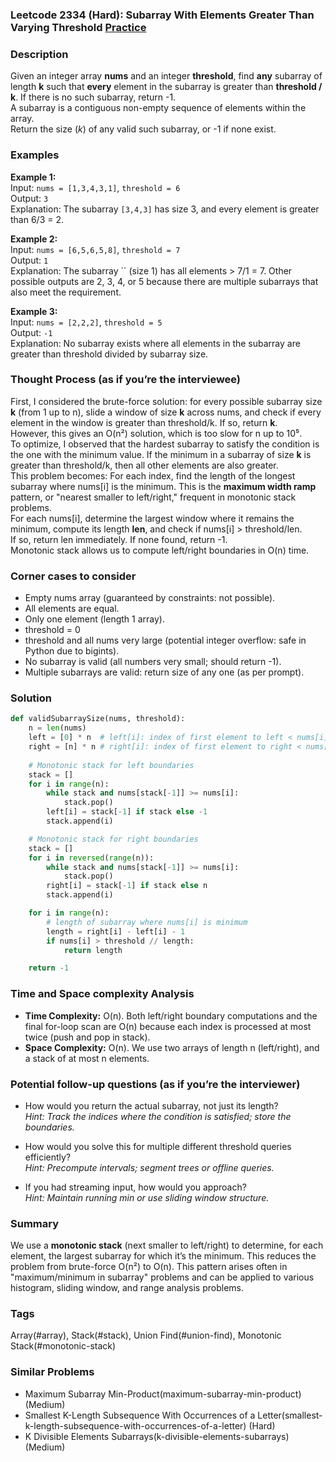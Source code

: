 ### Leetcode 2334 (Hard): Subarray With Elements Greater Than Varying Threshold [Practice](https://leetcode.com/problems/subarray-with-elements-greater-than-varying-threshold)

### Description  
Given an integer array **nums** and an integer **threshold**, find **any** subarray of length **k** such that **every** element in the subarray is greater than **threshold / k**. If there is no such subarray, return -1.  
A subarray is a contiguous non-empty sequence of elements within the array.  
Return the size (*k*) of any valid such subarray, or -1 if none exist.

### Examples  

**Example 1:**  
Input: `nums = [1,3,4,3,1]`, `threshold = 6`  
Output: `3`  
Explanation: The subarray `[3,4,3]` has size 3, and every element is greater than 6/3 = 2.

**Example 2:**  
Input: `nums = [6,5,6,5,8]`, `threshold = 7`  
Output: `1`  
Explanation: The subarray `` (size 1) has all elements > 7/1 = 7. Other possible outputs are 2, 3, 4, or 5 because there are multiple subarrays that also meet the requirement.

**Example 3:**  
Input: `nums = [2,2,2]`, `threshold = 5`  
Output: `-1`  
Explanation: No subarray exists where all elements in the subarray are greater than threshold divided by subarray size.

### Thought Process (as if you’re the interviewee)  
First, I considered the brute-force solution: for every possible subarray size **k** (from 1 up to n), slide a window of size **k** across nums, and check if every element in the window is greater than threshold/k. If so, return **k**.  
However, this gives an O(n²) solution, which is too slow for n up to 10⁵.  
To optimize, I observed that the hardest subarray to satisfy the condition is the one with the minimum value. If the minimum in a subarray of size **k** is greater than threshold/k, then all other elements are also greater.  
This problem becomes: For each index, find the length of the longest subarray where nums[i] is the minimum. This is the **maximum width ramp** pattern, or "nearest smaller to left/right," frequent in monotonic stack problems.  
For each nums[i], determine the largest window where it remains the minimum, compute its length **len**, and check if nums[i] > threshold/len.  
If so, return len immediately. If none found, return -1.  
Monotonic stack allows us to compute left/right boundaries in O(n) time.

### Corner cases to consider  
- Empty nums array (guaranteed by constraints: not possible).
- All elements are equal.
- Only one element (length 1 array).
- threshold = 0
- threshold and all nums very large (potential integer overflow: safe in Python due to bigints).
- No subarray is valid (all numbers very small; should return -1).
- Multiple subarrays are valid: return size of any one (as per prompt).

### Solution

```python
def validSubarraySize(nums, threshold):
    n = len(nums)
    left = [0] * n  # left[i]: index of first element to left < nums[i], or -1
    right = [n] * n # right[i]: index of first element to right < nums[i], or n
    
    # Monotonic stack for left boundaries
    stack = []
    for i in range(n):
        while stack and nums[stack[-1]] >= nums[i]:
            stack.pop()
        left[i] = stack[-1] if stack else -1
        stack.append(i)

    # Monotonic stack for right boundaries
    stack = []
    for i in reversed(range(n)):
        while stack and nums[stack[-1]] >= nums[i]:
            stack.pop()
        right[i] = stack[-1] if stack else n
        stack.append(i)

    for i in range(n):
        # length of subarray where nums[i] is minimum
        length = right[i] - left[i] - 1
        if nums[i] > threshold // length:
            return length

    return -1
```

### Time and Space complexity Analysis  

- **Time Complexity:** O(n). Both left/right boundary computations and the final for-loop scan are O(n) because each index is processed at most twice (push and pop in stack).
- **Space Complexity:** O(n). We use two arrays of length n (left/right), and a stack of at most n elements.

### Potential follow-up questions (as if you’re the interviewer)  

- How would you return the actual subarray, not just its length?  
  *Hint: Track the indices where the condition is satisfied; store the boundaries.*
  
- How would you solve this for multiple different threshold queries efficiently?  
  *Hint: Precompute intervals; segment trees or offline queries.*

- If you had streaming input, how would you approach?  
  *Hint: Maintain running min or use sliding window structure.*

### Summary
We use a **monotonic stack** (next smaller to left/right) to determine, for each element, the largest subarray for which it’s the minimum. This reduces the problem from brute-force O(n²) to O(n). This pattern arises often in "maximum/minimum in subarray" problems and can be applied to various histogram, sliding window, and range analysis problems.

### Tags
Array(#array), Stack(#stack), Union Find(#union-find), Monotonic Stack(#monotonic-stack)

### Similar Problems
- Maximum Subarray Min-Product(maximum-subarray-min-product) (Medium)
- Smallest K-Length Subsequence With Occurrences of a Letter(smallest-k-length-subsequence-with-occurrences-of-a-letter) (Hard)
- K Divisible Elements Subarrays(k-divisible-elements-subarrays) (Medium)